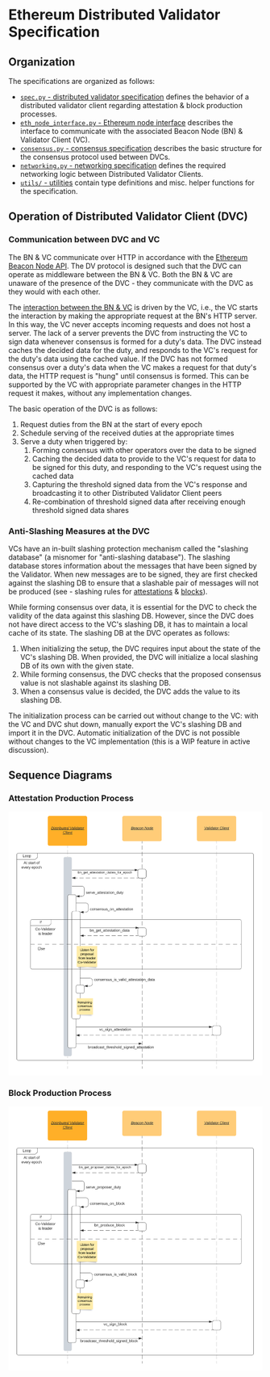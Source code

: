 # Ethereum Distributed Validator Specification

## Organization

The specifications are organized as follows:
- [`spec.py` - distributed validator specification](spec.py) defines the behavior of a distributed validator client regarding attestation & block production processes.
- [`eth_node_interface.py` - Ethereum node interface](eth_node_interface.py) describes the interface to communicate with the associated Beacon Node (BN) & Validator Client (VC).
- [`consensus.py` - consensus specification](consensus.py) describes the basic structure for the consensus protocol used between DVCs.
- [`networking.py` - networking specification](networking.py) defines the required networking logic between Distributed Validator Clients.
- [`utils/` - utilities](utils/) contain type definitions and misc. helper functions for the specification.

## Operation of Distributed Validator Client (DVC)

### Communication between DVC and VC
The BN & VC communicate over HTTP in accordance with the [Ethereum Beacon Node API](https://github.com/ethereum/beacon-APIs/). The DV protocol is designed such that the DVC can operate as middleware between the BN & VC. Both the BN & VC are unaware of the presence of the DVC - they communicate with the DVC as they would with each other.

The [interaction between the BN & VC](https://github.com/ethereum/beacon-APIs/blob/master/validator-flow.md) is driven by the VC, i.e., the VC starts the interaction by making the appropriate request at the BN's HTTP server. In this way, the VC never accepts incoming requests and does not host a server. The lack of a server prevents the DVC from instructing the VC to sign data whenever consensus is formed for a duty's data. The DVC instead caches the decided data for the duty, and responds to the VC's request for the duty's data using the cached value. If the DVC has not formed consensus over a duty's data when the VC makes a request for that duty's data, the HTTP request is "hung" until consensus is formed. This can be supported by the VC with appropriate parameter changes in the HTTP request it makes, without any implementation changes.

The basic operation of the DVC is as follows:
1. Request duties from the BN at the start of every epoch
2. Schedule serving of the received duties at the appropriate times
3. Serve a duty when triggered by:
    1. Forming consensus with other operators over the data to be signed
    2. Caching the decided data to provide to the VC's request for data to be signed for this duty, and responding to the VC's request using the cached data
    3. Capturing the threshold signed data from the VC's response and broadcasting it to other Distributed Validator Client peers
    4. Re-combination of threshold signed data after receiving enough threshold signed data shares

### Anti-Slashing Measures at the DVC
VCs have an in-built slashing protection mechanism called the "slashing database" (a misnomer for "anti-slashing database"). The slashing database stores information about the messages that have been signed by the Validator. When new messages are to be signed, they are first checked against the slashing DB to ensure that a slashable pair of messages will not be produced (see - slashing rules for [attestations](https://github.com/ethereum/consensus-specs/blob/master/specs/phase0/beacon-chain.md#is_slashable_attestation_data) & [blocks](https://github.com/ethereum/consensus-specs/blob/master/specs/phase0/beacon-chain.md#proposer-slashings)). 

While forming consensus over data, it is essential for the DVC to check the validity of the data against this slashing DB. However, since the DVC does not have direct access to the VC's slashing DB, it has to maintain a local cache of its state. The slashing DB at the DVC operates as follows:
1. When initializing the setup, the DVC requires input about the state of the VC's slashing DB. When provided, the DVC will initialize a local slashing DB of its own with the given state.
2. While forming consensus, the DVC checks that the proposed consensus value is not slashable against its slashing DB.
3. When a consensus value is decided, the DVC adds the value to its slashing DB.

The initialization process can be carried out without change to the VC: with the VC and DVC shut down, manually export the VC's slashing DB and import it in the DVC. Automatic initialization of the DVC is not possible without changes to the VC implementation (this is a WIP feature in active discussion).


## Sequence Diagrams

### Attestation Production Process

![UML for Attestation Production Process](figures/dv-attestation-production-process.png)

### Block Production Process

![UML for Block Production Process](figures/dv-block-production-process.png)